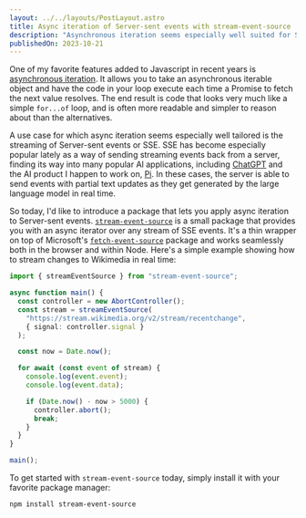 ```yaml
---
layout: ../../layouts/PostLayout.astro
title: Async iteration of Server-sent events with stream-event-source
description: "Asynchronous iteration seems especially well suited for Server-sent events. In this post, we introduce a new npm package for reading SSEs through the async iteration protocol."
publishedOn: 2023-10-21
---
```


One of my favorite features added to Javascript in recent years is [asynchronous iteration](https://developer.mozilla.org/en-US/docs/Web/JavaScript/Reference/Statements/for-await...of). It allows you to take an asynchronous iterable object and have the code in your loop execute each time a Promise to fetch the next value resolves. The end result is code that looks very much like a simple `for...of` loop, and is often more readable and simpler to reason about than the alternatives.

A use case for which async iteration seems especially well tailored is the streaming of Server-sent events or SSE. SSE has become especially popular lately as a way of sending streaming events back from a server, finding its way into many popular AI applications, including [ChatGPT](https://dev.to/rohitdhas/how-chatgpt-uses-server-sent-events-to-stream-real-time-conversation-3976) and the AI product I happen to work on, [Pi](https://pi.ai). In these cases, the server is able to send events with partial text updates as they get generated by the large language model in real time.

So today, I'd like to introduce a package that lets you apply async iteration to Server-sent events. [`stream-event-source`](https://github.com/youssefm/stream-event-source) is a small package that provides you with an async iterator over any stream of SSE events. It's a thin wrapper on top of Microsoft's [`fetch-event-source`](https://github.com/Azure/fetch-event-source#fetch-event-source) package and works seamlessly both in the browser and within Node. Here's a simple example showing how to stream changes to Wikimedia in real time:

```ts {5-8}
import { streamEventSource } from "stream-event-source";

async function main() {
  const controller = new AbortController();
  const stream = streamEventSource(
    "https://stream.wikimedia.org/v2/stream/recentchange",
    { signal: controller.signal }
  );

  const now = Date.now();

  for await (const event of stream) {
    console.log(event.event);
    console.log(event.data);

    if (Date.now() - now > 5000) {
      controller.abort();
      break;
    }
  }
}

main();
```

To get started with `stream-event-source` today, simply install it with your favorite package manager:

```bash
npm install stream-event-source
```
